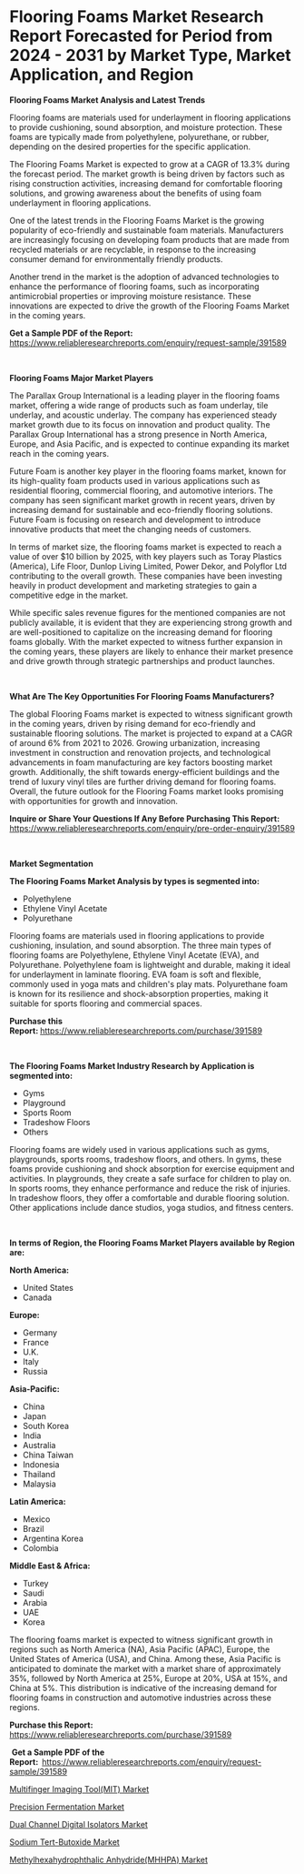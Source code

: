 <p><h1>Flooring Foams Market Research Report Forecasted for Period from 2024 -  2031 by Market Type, Market Application, and Region</h1></p><p><strong>Flooring Foams Market Analysis and Latest Trends</strong></p>
<p><p>Flooring foams are materials used for underlayment in flooring applications to provide cushioning, sound absorption, and moisture protection. These foams are typically made from polyethylene, polyurethane, or rubber, depending on the desired properties for the specific application.</p><p>The Flooring Foams Market is expected to grow at a CAGR of 13.3% during the forecast period. The market growth is being driven by factors such as rising construction activities, increasing demand for comfortable flooring solutions, and growing awareness about the benefits of using foam underlayment in flooring applications.</p><p>One of the latest trends in the Flooring Foams Market is the growing popularity of eco-friendly and sustainable foam materials. Manufacturers are increasingly focusing on developing foam products that are made from recycled materials or are recyclable, in response to the increasing consumer demand for environmentally friendly products.</p><p>Another trend in the market is the adoption of advanced technologies to enhance the performance of flooring foams, such as incorporating antimicrobial properties or improving moisture resistance. These innovations are expected to drive the growth of the Flooring Foams Market in the coming years.</p></p>
<p><strong>Get a Sample PDF of the Report:&nbsp;</strong> <a href="https://www.reliableresearchreports.com/enquiry/request-sample/391589">https://www.reliableresearchreports.com/enquiry/request-sample/391589</a></p>
<p>&nbsp;</p>
<p><strong>Flooring Foams Major Market Players</strong></p>
<p><p>The Parallax Group International is a leading player in the flooring foams market, offering a wide range of products such as foam underlay, tile underlay, and acoustic underlay. The company has experienced steady market growth due to its focus on innovation and product quality. The Parallax Group International has a strong presence in North America, Europe, and Asia Pacific, and is expected to continue expanding its market reach in the coming years.</p><p>Future Foam is another key player in the flooring foams market, known for its high-quality foam products used in various applications such as residential flooring, commercial flooring, and automotive interiors. The company has seen significant market growth in recent years, driven by increasing demand for sustainable and eco-friendly flooring solutions. Future Foam is focusing on research and development to introduce innovative products that meet the changing needs of customers.</p><p>In terms of market size, the flooring foams market is expected to reach a value of over $10 billion by 2025, with key players such as Toray Plastics (America), Life Floor, Dunlop Living Limited, Power Dekor, and Polyflor Ltd contributing to the overall growth. These companies have been investing heavily in product development and marketing strategies to gain a competitive edge in the market.</p><p>While specific sales revenue figures for the mentioned companies are not publicly available, it is evident that they are experiencing strong growth and are well-positioned to capitalize on the increasing demand for flooring foams globally. With the market expected to witness further expansion in the coming years, these players are likely to enhance their market presence and drive growth through strategic partnerships and product launches.</p></p>
<p>&nbsp;</p>
<p><strong>What Are The Key Opportunities For Flooring Foams Manufacturers?</strong></p>
<p><p>The global Flooring Foams market is expected to witness significant growth in the coming years, driven by rising demand for eco-friendly and sustainable flooring solutions. The market is projected to expand at a CAGR of around 6% from 2021 to 2026. Growing urbanization, increasing investment in construction and renovation projects, and technological advancements in foam manufacturing are key factors boosting market growth. Additionally, the shift towards energy-efficient buildings and the trend of luxury vinyl tiles are further driving demand for flooring foams. Overall, the future outlook for the Flooring Foams market looks promising with opportunities for growth and innovation.</p></p>
<p><strong>Inquire or Share Your Questions If Any Before Purchasing This Report:</strong> <a href="https://www.reliableresearchreports.com/enquiry/pre-order-enquiry/391589">https://www.reliableresearchreports.com/enquiry/pre-order-enquiry/391589</a></p>
<p>&nbsp;</p>
<p><strong>Market Segmentation</strong></p>
<p><strong>The Flooring Foams Market Analysis by types is segmented into:</strong></p>
<p><ul><li>Polyethylene</li><li>Ethylene Vinyl Acetate</li><li>Polyurethane</li></ul></p>
<p><p>Flooring foams are materials used in flooring applications to provide cushioning, insulation, and sound absorption. The three main types of flooring foams are Polyethylene, Ethylene Vinyl Acetate (EVA), and Polyurethane. Polyethylene foam is lightweight and durable, making it ideal for underlayment in laminate flooring. EVA foam is soft and flexible, commonly used in yoga mats and children's play mats. Polyurethane foam is known for its resilience and shock-absorption properties, making it suitable for sports flooring and commercial spaces.</p></p>
<p><strong>Purchase this Report:&nbsp;</strong><a href="https://www.reliableresearchreports.com/purchase/391589">https://www.reliableresearchreports.com/purchase/391589</a></p>
<p>&nbsp;</p>
<p><strong>The Flooring Foams Market Industry Research by Application is segmented into:</strong></p>
<p><ul><li>Gyms</li><li>Playground</li><li>Sports Room</li><li>Tradeshow Floors</li><li>Others</li></ul></p>
<p><p>Flooring foams are widely used in various applications such as gyms, playgrounds, sports rooms, tradeshow floors, and others. In gyms, these foams provide cushioning and shock absorption for exercise equipment and activities. In playgrounds, they create a safe surface for children to play on. In sports rooms, they enhance performance and reduce the risk of injuries. In tradeshow floors, they offer a comfortable and durable flooring solution. Other applications include dance studios, yoga studios, and fitness centers.</p></p>
<p>&nbsp;</p>
<p><strong>In terms of Region, the Flooring Foams Market Players available by Region are:</strong></p>
<p>
    <p> <strong> North America: </strong>
        <ul>
            <li>United States</li>
            <li>Canada</li>
        </ul>
        </p> 
    <p> <strong> Europe: </strong>
        <ul>
            <li>Germany</li>
            <li>France</li>
            <li>U.K.</li>
            <li>Italy</li>
            <li>Russia</li>
        </ul>
        </p> 
    <p> <strong> Asia-Pacific: </strong>
        <ul>
            <li>China</li>
            <li>Japan</li>
            <li>South Korea</li>
            <li>India</li>
            <li>Australia</li>
            <li>China Taiwan</li>
            <li>Indonesia</li>
            <li>Thailand</li>
            <li>Malaysia</li>
        </ul>
        </p> 
    <p> <strong> Latin America: </strong>
        <ul>
            <li>Mexico</li>
            <li>Brazil</li>
            <li>Argentina Korea</li>
            <li>Colombia</li>
        </ul>
        </p> 
    <p> <strong> Middle East & Africa: </strong>
        <ul>
            <li>Turkey</li>
            <li>Saudi</li>
            <li>Arabia</li>
            <li>UAE</li>
            <li>Korea</li>
        </ul>
    </p>
    </p>
<p><p>The flooring foams market is expected to witness significant growth in regions such as North America (NA), Asia Pacific (APAC), Europe, the United States of America (USA), and China. Among these, Asia Pacific is anticipated to dominate the market with a market share of approximately 35%, followed by North America at 25%, Europe at 20%, USA at 15%, and China at 5%. This distribution is indicative of the increasing demand for flooring foams in construction and automotive industries across these regions.</p></p>
<p><strong>Purchase this Report: </strong><a href="https://www.reliableresearchreports.com/purchase/391589">https://www.reliableresearchreports.com/purchase/391589</a></p>
<p>&nbsp;<strong>Get a Sample PDF of the Report:&nbsp;&nbsp;</strong><a href="https://www.reliableresearchreports.com/enquiry/request-sample/391589">https://www.reliableresearchreports.com/enquiry/request-sample/391589</a></p>
<p><strong></strong></p>
<p><p><a href="https://shimmer-gardenia-37a.notion.site/Multifinger-Imaging-Tool-MIT-Market-Size-Market-Trends-and-Growth-Outlook-forecasted-for-period-f-7050cb05d7d644998786e25a166ceca4">Multifinger Imaging Tool(MIT) Market</a></p><p><a href="https://view.publitas.com/reportprime-1/precision-fermentation-market-a-comprehensive-report-of-its-market-share-growth-trends-2024-2031/">Precision Fermentation Market</a></p><p><a href="https://view.publitas.com/reportprime-1/global-dual-channel-digital-isolators-market-size-and-market-trends-insights-and-projections-from-2024-to-2031/">Dual Channel Digital Isolators Market</a></p><p><a href="https://unruly-ladybug-44b.notion.site/Decoding-the-Sodium-Tert-Butoxide-Market-A-Deep-Dive-into-the-Latest-Market-Trends-Market-Segmenta-216e20e018cf4f9fa1041a650e0a7873">Sodium Tert-Butoxide Market</a></p><p><a href="https://cute-banjo-8ca.notion.site/Methylhexahydrophthalic-Anhydride-MHHPA-Market-Size-Furnishes-Valuable-Information-Encompassing-Mar-e5db886a039c4f8fa095680b1a672786">Methylhexahydrophthalic Anhydride(MHHPA) Market</a></p></p>